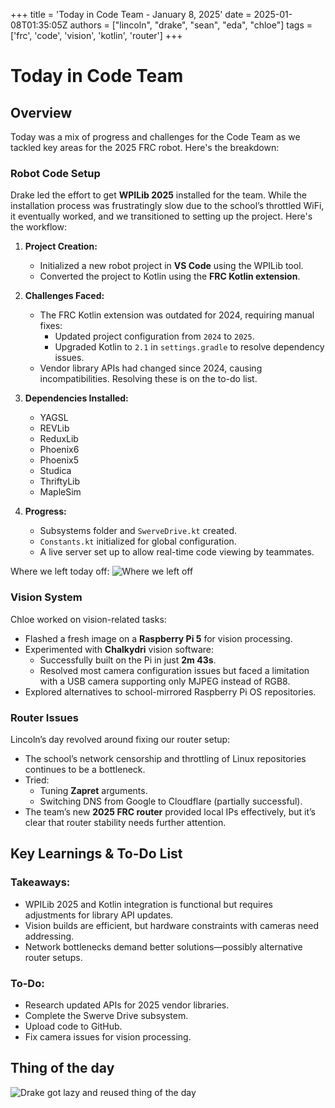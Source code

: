 +++
title = 'Today in Code Team - January 8, 2025'
date = 2025-01-08T01:35:05Z
authors = ["lincoln", "drake", "sean", "eda", "chloe"]
tags = ['frc', 'code', 'vision', 'kotlin', 'router']
+++

# Today in Code Team

## Overview

Today was a mix of progress and challenges for the Code Team as we tackled key areas for the 2025 FRC robot. Here's the breakdown:

### **Robot Code Setup**

Drake led the effort to get **WPILib 2025** installed for the team. While the installation process was frustratingly slow due to the school’s throttled WiFi, it eventually worked, and we transitioned to setting up the project. Here's the workflow:

1. **Project Creation:**
   - Initialized a new robot project in **VS Code** using the WPILib tool.
   - Converted the project to Kotlin using the **FRC Kotlin extension**.

2. **Challenges Faced:**
   - The FRC Kotlin extension was outdated for 2024, requiring manual fixes:
     - Updated project configuration from `2024` to `2025`.
     - Upgraded Kotlin to `2.1` in `settings.gradle` to resolve dependency issues.
   - Vendor library APIs had changed since 2024, causing incompatibilities. Resolving these is on the to-do list.

3. **Dependencies Installed:**
   - YAGSL
   - REVLib
   - ReduxLib
   - Phoenix6
   - Phoenix5
   - Studica
   - ThriftyLib
   - MapleSim

4. **Progress:**
   - Subsystems folder and `SwerveDrive.kt` created.
   - `Constants.kt` initialized for global configuration.
   - A live server set up to allow real-time code viewing by teammates.

Where we left today off:
![Where we left off](/blog/today-in-code-team/2025/assets/jan8-left-off.png)

### **Vision System**

Chloe worked on vision-related tasks:

- Flashed a fresh image on a **Raspberry Pi 5** for vision processing.
- Experimented with **Chalkydri** vision software:
  - Successfully built on the Pi in just **2m 43s**.
  - Resolved most camera configuration issues but faced a limitation with a USB camera supporting only MJPEG instead of RGB8.
- Explored alternatives to school-mirrored Raspberry Pi OS repositories.

### **Router Issues**

Lincoln’s day revolved around fixing our router setup:

- The school’s network censorship and throttling of Linux repositories continues to be a bottleneck.
- Tried:
  - Tuning **Zapret** arguments.
  - Switching DNS from Google to Cloudflare (partially successful).
- The team’s new **2025 FRC router** provided local IPs effectively, but it’s clear that router stability needs further attention.

## Key Learnings & To-Do List

### **Takeaways:**
- WPILib 2025 and Kotlin integration is functional but requires adjustments for library API updates.
- Vision builds are efficient, but hardware constraints with cameras need addressing.
- Network bottlenecks demand better solutions—possibly alternative router setups.

### **To-Do:**
- Research updated APIs for 2025 vendor libraries.
- Complete the Swerve Drive subsystem.
- Upload code to GitHub.
- Fix camera issues for vision processing.

## Thing of the day

![Drake got lazy and reused thing of the day](/blog/today-in-code-team/2025/assets/jan8-drake-npm.png)
